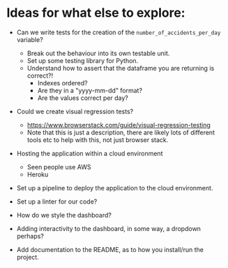 # Ideas for what else to explore:

- Can we write tests for the creation of the `number_of_accidents_per_day` variable?

  - Break out the behaviour into its own testable unit.
  - Set up some testing library for Python.
  - Understand how to assert that the dataframe you are returning is correct?!
    - Indexes ordered?
    - Are they in a "yyyy-mm-dd" format?
    - Are the values correct per day?

- Could we create visual regression tests?

  - https://www.browserstack.com/guide/visual-regression-testing
  - Note that this is just a description, there are likely lots of different tools etc to help with this, not just browser stack.

- Hosting the application within a cloud environment

  - Seen people use AWS
  - Heroku

- Set up a pipeline to deploy the application to the cloud environment.
- Set up a linter for our code?
- How do we style the dashboard?
- Adding interactivity to the dashboard, in some way, a dropdown perhaps?
- Add documentation to the README, as to how you install/run the project.
